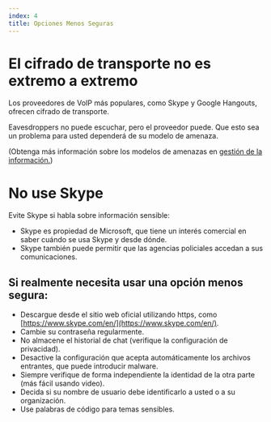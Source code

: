 ```yaml
---
index: 4
title: Opciones Menos Seguras
---
```

# El cifrado de transporte no es extremo a extremo

Los proveedores de VoIP más populares, como Skype y Google Hangouts, ofrecen cifrado de transporte.

Eavesdroppers no puede escuchar, pero el proveedor puede. Que esto sea un problema para usted dependerá de su modelo de amenaza.

(Obtenga más información sobre los modelos de amenazas en [gestión de la información.](umbrella://information/managing-information))

# No use Skype

Evite Skype si habla sobre información sensible:

*   Skype es propiedad de Microsoft, que tiene un interés comercial en saber cuándo se usa Skype y desde dónde.
*   Skype también puede permitir que las agencias policiales accedan a sus comunicaciones.

## Si realmente necesita usar una opción menos segura:

*   Descargue desde el sitio web oficial utilizando https, como [https://www.skype.com/en/](https://www.skype.com/en/).
*   Cambie su contraseña regularmente.
*   No almacene el historial de chat (verifique la configuración de privacidad).
*   Desactive la configuración que acepta automáticamente los archivos entrantes, que puede introducir malware.
*   Siempre verifique de forma independiente la identidad de la otra parte (más fácil usando video).
*   Decida si su nombre de usuario debe identificarlo a usted o a su organización.
*   Use palabras de código para temas sensibles.